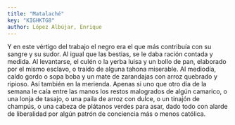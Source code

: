 ```yaml
---
title: "Matalaché"
key: "KIGHKTG8"
author: López Albújar, Enrique
---
```

<div data-schema-version="8"><p>Y en este vértigo del trabajo el negro era el que más contribuía con su sangre y su sudor. Al igual que las bestias, se le daba ración contada y medida. Al levantarse, el culén o la yerba luisa y un bollo de pan, elaborado por el mismo esclavo, o traído de alguna tahona miserable. Al mediodía, caldo gordo o sopa boba y un mate de zarandajas con arroz quebrado y ripioso. Así también en la merienda. Apenas si uno que otro día de la semana le caía entre las manos los restos malogrados de algún camarico, o una lonja de tasajo, o una paila de arroz con dulce, o un tinajón de champús, o una cabeza de plátanos verdes para asar, dado todo con alarde de liberalidad por algún patrón de conciencia más o menos católica.</p> </div>